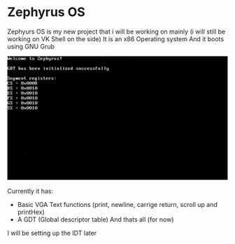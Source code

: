 # Zephyrus OS
Zephyurs OS is my new project that i will be working on mainly (i will still be working on VK Shell on the side)
It is an x86 Operating system
And it boots using GNU Grub

![Current progress](Screenshots/currentProgress.png)

Currently it has:
* Basic VGA Text functions (print, newline, carrige return, scroll up and printHex)
* A GDT (Global descriptor table)
And thats all (for now)

I will be setting up the IDT later